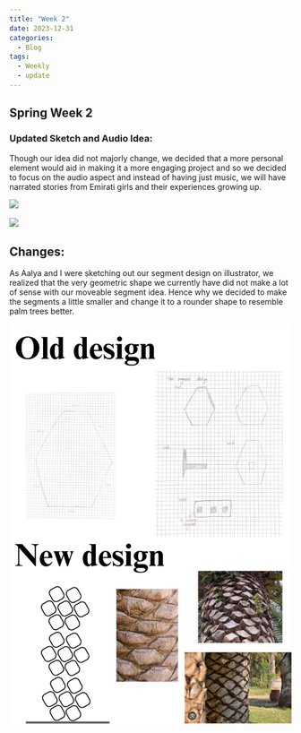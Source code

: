 ```yaml
---
title: "Week 2"
date: 2023-12-31
categories:
  - Blog
tags:
  - Weekly
  - update
---
```


## Spring Week 2

### Updated Sketch and Audio Idea:

Though our idea did not majorly change, we decided that a more personal element would aid in making it a more engaging project and so we decided to focus on the audio aspect and instead of having just music, we will have narrated stories from Emirati girls and their experiences growing up.


![](/assets/images/sketcha.jpg)

![](/assets/images/sketchb.jpg)

## Changes: 

As Aalya and I were sketching out our segment design on illustrator, we realized that the very geometric shape we currently have did not make a lot of sense with our moveable segment idea. Hence why we decided to make the segments a little smaller and change it to a rounder shape to resemble palm trees better. 

![](/assets/images/Olddesign.jpg)

